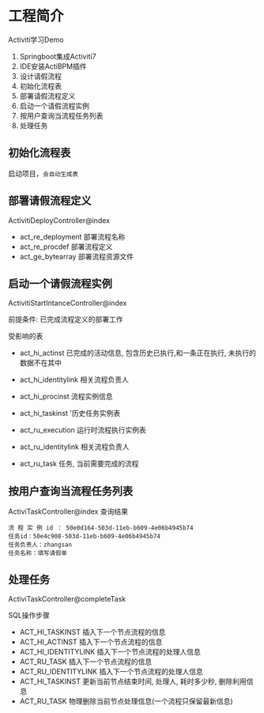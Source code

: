 # 工程简介

Activiti学习Demo

1. Springboot集成Activiti7
2. IDE安装ActiBPM插件
3. 设计请假流程
4. 初始化流程表
5. 部署请假流程定义
6. 启动一个请假流程实例
7. 按用户查询当流程任务列表
8. 处理任务

## 初始化流程表

启动项目，`会自动生成表`

## 部署请假流程定义

ActivitiDeployController@index

* act_re_deployment 部署流程名称
* act_re_procdef 部署流程定义
* act_ge_bytearray 部署流程资源文件

## 启动一个请假流程实例

ActivitiStartIntanceController@index

前提条件: 已完成流程定义的部署工作

受影响的表

* act_hi_actinst 已完成的活动信息, 包含历史已执行,和一条正在执行, 未执行的数据不在其中
* act_hi_identitylink 相关流程负责人 
* act_hi_procinst 流程实例信息
* act_hi_taskinst '历史任务实例表

* act_ru_execution 运行时流程执行实例表
* act_ru_identitylink 相关流程负责人
* act_ru_task 任务, 当前需要完成的流程

## 按用户查询当流程任务列表
ActiviTaskController@index
查询结果
```
流 程 实 例 id ： 50e0d164-503d-11eb-b609-4e06b4945b74
任务id：50e4c908-503d-11eb-b609-4e06b4945b74
任务负责人：zhangsan
任务名称：填写请假单
```
## 处理任务

ActiviTaskController@completeTask

SQL操作步骤
* ACT_HI_TASKINST 插入下一个节点流程的信息
* ACT_HI_ACTINST  插入下一个节点流程的信息
* ACT_HI_IDENTITYLINK  插入下一个节点流程的处理人信息
* ACT_RU_TASK     插入下一个节点流程的信息
* ACT_RU_IDENTITYLINK 插入下一个节点流程的处理人信息
* ACT_HI_TASKINST 更新当前节点结束时间, 处理人, 耗时多少秒, 删除利用信息
* ACT_RU_TASK     物理删除当前节点处理信息(一个流程只保留最新信息)

